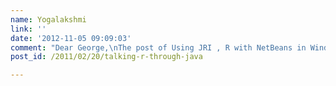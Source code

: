 ```yaml
---
name: Yogalakshmi
link: ''
date: '2012-11-05 09:09:03'
comment: "Dear George,\nThe post of Using JRI , R with NetBeans in Windows was an excellent guide. I am using Eclipse IDE and trying to call R via a Java program using JRI. \nI have gone through your post and tried to replicate the same thing in Eclipse IDE. I am yet to get a successful output out of the java program (TestR.java). Here is what I did:\n1. Set R_Home variable =&gt; R_HOME = D:\\Program Files\\R\\R-2.14.0\n2. Set PATH variable =&gt; PATH = D:\\Program Files\\R\\R-2.14.0\\bin\\x64;(contains R.dll) D:\\Program Files\\R\\R-2.14.0\\library\\rJava\\jri; (containsJRI.dll,JRI.jar,JRIEngine, REngine), D:\\Program Files\\R\\R-2.14.0\\library\\rJava\\jri\\x64 (contains JRI.dll)\n3. Added -Djava.library.path=D:\\Program Files\\R\\R-2.14.0\\library\\rJava\\jri\\ to the VM arguments, and I executed the program and it gave the following error:\n\"Could not find the main class: Files\\R\\R-2.14.0\\library\\rJava\\jri\\. Program will exit. \""
post_id: /2011/02/20/talking-r-through-java

---
```



